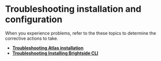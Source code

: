 # Troubleshooting installation and configuration

When you experience problems, refer to the these topics to determine the corrective actions to take.

-   **[Troubleshooting Atlas installation](../topics/atlas-troubleshoot.md)**  
-   **[Troubleshooting Installing Brightside CLI](topics/cli-troubleshootinginstallingcli.md)**  
